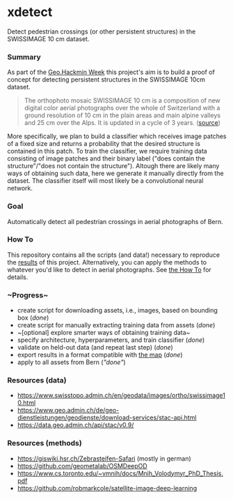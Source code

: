 # xdetect
Detect pedestrian crossings (or other persistent structures) in the SWISSIMAGE 10 cm dataset.

### Summary

As part of the [Geo.Hackmin Week](https://cividi.ch/geohackmin-en/) this project's aim is to build a proof of concept for detecting persistent structures in the SWISSIMAGE 10cm dataset.
> The orthophoto mosaic SWISSIMAGE 10 cm is a composition of new digital color aerial photographs over the whole of Switzerland with a ground resolution of 10 cm in the plain areas and main alpine valleys and 25 cm over the Alps. It is updated in a cycle of 3 years. ([source](https://www.swisstopo.admin.ch/en/geodata/images/ortho/swissimage10.html))

More specifically, we plan to build a classifier which receives image patches of a fixed size and returns a probability that the desired structure is contained in this patch.
To train the classifier, we require training data consisting of image patches and their binary label ("does contain the structure"/"does not contain the structure").
Altough there are likely many ways of obtaining such data, here we generate it manually directly from the dataset.
The classifier itself will most likely be a convolutional neural network.

### Goal
Automatically detect all pedestrian crossings in aerial photographs of Bern.

### How To
This repository contains all the scripts (and data!) necessary to reproduce the [results](https://slides.com/jakobj/xdetect/) of this project.
Alternatively, you can apply the methods to whatever you'd like to detect in aerial photographs.
See [the How To](https://github.com/jakobj/xdetect/blob/main/HOWTO.md) for details.

### ~Progress~
- create script for downloading assets, i.e., images, based on bounding box (*done*)
- create script for manually extracting training data from assets (*done*)
- ~[optional] explore smarter ways of obtaining training data~
- specify architecture, hyperparameters, and train classifier (*done*)
- validate on held-out data (and repeat last step) (*done*)
- export results in a format compatible with [the map](https://map.geo.admin.ch/) (*done*)
- apply to all assets from Bern (*"done"*)

### Resources (data)
  - https://www.swisstopo.admin.ch/en/geodata/images/ortho/swissimage10.html
  - https://www.geo.admin.ch/de/geo-dienstleistungen/geodienste/download-services/stac-api.html
  - https://data.geo.admin.ch/api/stac/v0.9/

### Resources (methods)
  - https://giswiki.hsr.ch/Zebrasteifen-Safari (mostly in german)
  - https://github.com/geometalab/OSMDeepOD
  - https://www.cs.toronto.edu/~vmnih/docs/Mnih_Volodymyr_PhD_Thesis.pdf
  - https://github.com/robmarkcole/satellite-image-deep-learning
